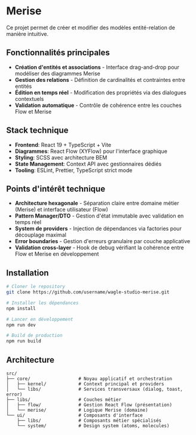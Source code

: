 # Merise

Ce projet permet de créer et modifier des modèles entité-relation de manière intuitive.

## Fonctionnalités principales

- **Création d'entités et associations** - Interface drag-and-drop pour modéliser des diagrammes Merise
- **Gestion des relations** - Définition de cardinalités et contraintes entre entités
- **Édition en temps réel** - Modification des propriétés via des dialogues contextuels
- **Validation automatique** - Contrôle de cohérence entre les couches Flow et Merise

## Stack technique

- **Frontend**: React 19 + TypeScript + Vite
- **Diagrammes**: React Flow (XYFlow) pour l'interface graphique
- **Styling**: SCSS avec architecture BEM
- **State Management**: Context API avec gestionnaires dédiés
- **Tooling**: ESLint, Prettier, TypeScript strict mode

## Points d'intérêt technique

- **Architecture hexagonale** - Séparation claire entre domaine métier (Merise) et interface utilisateur (Flow)
- **Pattern Manager/DTO** - Gestion d'état immutable avec validation en temps réel
- **System de providers** - Injection de dépendances via factories pour découplage maximal
- **Error boundaries** - Gestion d'erreurs granulaire par couche applicative
- **Validation cross-layer** - Hook de debug vérifiant la cohérence entre Flow et Merise en développement

## Installation

```bash
# Cloner le repository
git clone https://github.com/username/wagle-studio-merise.git

# Installer les dépendances
npm install

# Lancer en développement
npm run dev

# Build de production
npm run build
```

## Architecture

```
src/
├── core/                  # Noyau applicatif et orchestration
│   ├── kernel/            # Context principal et providers
│   └── libs/              # Services transversaux (dialog, toast, error)
├── libs/                  # Couches métier
│   ├── flow/              # Gestion React Flow (présentation)
│   └── merise/            # Logique Merise (domaine)
└── ui/                    # Composants d'interface
    ├── libs/              # Composants métier spécialisés
    └── system/            # Design system (atoms, molecules)
```

